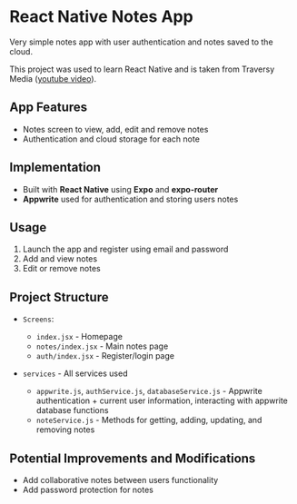 # React Native Notes App

Very simple notes app with user authentication and notes saved to the cloud.

This project was used to learn React Native and is taken from Traversy Media ([youtube video](https://www.youtube.com/watch?v=bCpFbERgj7s)).

## App Features

- Notes screen to view, add, edit and remove notes
- Authentication and cloud storage for each note

## Implementation

- Built with **React Native** using **Expo** and **expo-router**
- **Appwrite** used for authentication and storing users notes

## Usage

1. Launch the app and register using email and password
2. Add and view notes
3. Edit or remove notes

## Project Structure

- `Screens`:

  - `index.jsx` - Homepage
  - `notes/index.jsx` - Main notes page
  - `auth/index.jsx` - Register/login page

- `services` - All services used
  - `appwrite.js`, `authService.js`, `databaseService.js` - Appwrite authentication + current user information, interacting with appwrite database functions
  - `noteService.js` - Methods for getting, adding, updating, and removing notes

## Potential Improvements and Modifications

- Add collaborative notes between users functionality
- Add password protection for notes
